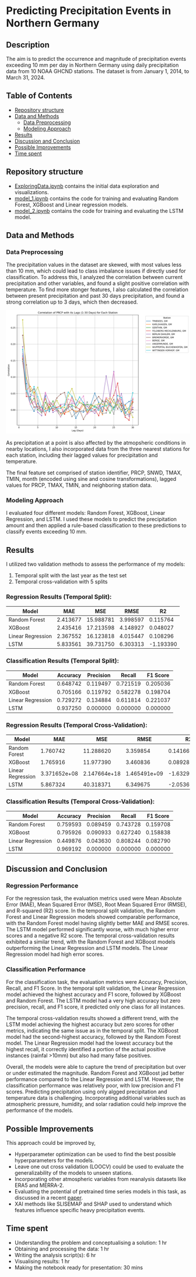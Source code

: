 
# Predicting Precipitation Events in Northern Germany

## Description
The aim is to predict the occurrence and magnitude of precipitation events exceeding 10 mm per day in Northern Germany using daily precipitation data from 10 NOAA GHCND stations. The dataset is from January 1, 2014, to March 31, 2024.

## Table of Contents
 - [Repository structure](#repository-structure)
 - [Data and Methods](#data-and-methods)
   - [Data Preprocessing](#data-preprocessing)
   - [Modeling Approach](#modeling-approach)
 - [Results](#results)
 - [Discussion and Conclusion](#discussion-and-conclusion)
 - [Possible Improvements](#possible-improvements)
 - [Time spent](#time-spent)

## Repository structure
- [ExploringData.ipynb](https://github.com/ayushprd/predicting-precipitation/blob/main/notebooks/ExploringData.ipynb) contains the initial data exploration and visualizations.
- [model_1.ipynb](https://github.com/ayushprd/predicting-precipitation/blob/main/notebooks/model_1.ipynb) contains the code for training and evaluating Random Forest, XGBoost and Linear regression models.
- [model_2.ipynb](https://github.com/ayushprd/predicting-precipitation/blob/main/notebooks/model_2.ipynb) contains the code for training and evaluating the LSTM model.

## Data and Methods
### Data Preprocessing
The precipitation values in the dataset are skewed, with most values less than 10 mm, which could lead to class imbalance issues if directly used for classification. To address this, I analyzed the correlation between current precipitation and other variables, and found a slight positive correlation with temperature. To find more stonger features, I also calculated the correlation between present precipitation and past 30 days precipitation, and found a strong correlation up to 3 days, which then decreased.

![Distribution of Precipitation values](figures/lagcorr.png)

As precipitation at a point is also affected by the atmopsheric conditions in nearby locations, I also incorporated data from the three nearest stations for each station, including their lagged values for precipitation and temperature.

The final feature set comprised of station identifier, PRCP, SNWD, TMAX, TMIN, month (encoded using sine and cosine transformations), lagged values for PRCP, TMAX, TMIN, and neighboring station data.


### Modeling Approach
I evaluated four different models: Random Forest, XGBoost, Linear Regression, and LSTM. I used these models to predict the precipitation amount and then applied a rule-based classification to these predictions to classify events exceeding 10 mm.

## Results
I utilized two validation methods to assess the performance of my models:

1. Temporal split with the last year as the test set
2. Temporal cross-validation with 5 splits

### Regression Results (Temporal Split):
| Model              | MAE       | MSE        | RMSE      | R2         |
|--------------------|-----------|------------|-----------|------------|
| Random Forest      | 2.413677  | 15.988781  | 3.998597  | 0.115764   |
| XGBoost            | 2.435416  | 17.213598  | 4.148927  | 0.048027   |
| Linear Regression  | 2.367552  | 16.123818  | 4.015447  | 0.108296   |
| LSTM               | 5.833561  | 39.731750  | 6.303313  | -1.193390  |

### Classification Results (Temporal Split):
| Model              | Accuracy  | Precision  | Recall    | F1 Score   |
|--------------------|-----------|------------|-----------|------------|
| Random Forest      | 0.648742  | 0.119497   | 0.721519  | 0.205036   |
| XGBoost            | 0.705166  | 0.119792   | 0.582278  | 0.198704   |
| Linear Regression  | 0.729272  | 0.134884   | 0.611814  | 0.221037   |
| LSTM               | 0.937250  | 0.000000   | 0.000000  | 0.000000   |

### Regression Results (Temporal Cross-Validation):
| Model              | MAE           | MSE            | RMSE           | R2             |
|--------------------|---------------|----------------|----------------|----------------|
| Random Forest      | 1.760742      | 11.288620      | 3.359854       | 0.141660       |
| XGBoost            | 1.765916      | 11.977390      | 3.460836       | 0.089289       |
| Linear Regression  | 3.371652e+08  | 2.147664e+18   | 1.465491e+09   | -1.632995e+17  |
| LSTM               | 5.867324      | 40.318371      | 6.349675       | -2.053693      |

### Classification Results (Temporal Cross-Validation):
| Model              | Accuracy  | Precision  | Recall    | F1 Score   |
|--------------------|-----------|------------|-----------|------------|
| Random Forest      | 0.759593  | 0.089459   | 0.743728  | 0.159708   |
| XGBoost            | 0.795926  | 0.090933   | 0.627240  | 0.158838   |
| Linear Regression  | 0.449876  | 0.043630   | 0.808244  | 0.082790   |
| LSTM               | 0.969192  | 0.000000   | 0.000000  | 0.000000   |

## Discussion and Conclusion
### Regression Performance
For the regression task, the evaluation metrics used were Mean Absolute Error (MAE), Mean Squared Error (MSE), Root Mean Squared Error (RMSE), and R-squared (R2) score.
In the temporal split validation, the Random Forest and Linear Regression models showed comparable performance, with the Random Forest model having slightly better MAE and RMSE scores. The LSTM model performed significantly worse, with much higher error scores and a negative R2 score.
The temporal cross-validation results exhibited a similar trend, with the Random Forest and XGBoost models outperforming the Linear Regression and LSTM models. The Linear Regression model had high error scores.

### Classification Performance
For the classification task, the evaluation metrics were Accuracy, Precision, Recall, and F1 Score.
In the temporal split validation, the Linear Regression model achieved the highest accuracy and F1 score, followed by XGBoost and Random Forest. The LSTM model had a very high accuracy but zero precision, recall, and F1 score, it predicted only one class for all instances.

The temporal cross-validation results showed a different trend, with the LSTM model achieving the highest accuracy but zero scores for other metrics, indicating the same issue as in the temporal split. The XGBoost model had the second-highest accuracy, followed by the Random Forest model. The Linear Regression model had the lowest accuracy but the highest recall, it correctly identified a portion of the actual positive instances (rainfal >10mm) but also had many false positives.

Overall, the models were able to capture the trend of precipitation but over or under estimated the magnitude. Random Forest and XGBoost jad better performance compared to the Linear Regression and LSTM. However, the classification performance was relatively poor, with low precision and F1 scores. Predicting precipitation using only algged precipitation and temperature data is challenging. Incorporating additional variables such as atmospheric pressure, humidity, and solar radiation could help improve the performance of the models. 


## Possible Improvements
This approach could be improved by,
- Hyperparameter optimization can be used to find the best possible hyperparameters for the models.
- Leave one out cross validation (LOOCV) could be used to evaluate the generalizability of the models to unseen stations.
- Incorporating other atmospheric variables from reanalysis datasets like ERA5 and MERRA-2.
- Evaluating the potential of pretrained time series models in this task, as discussed in a recent [paper](https://arxiv.org/pdf/2310.10688).
- XAI methods like SLISEMAP and SHAP used to understand which features influence specific heavy precipitation events.

## Time spent
* Understanding the problem and conceptualising a solution: 1 hr
* Obtaining and processing the data: 1 hr
* Writing the analysis script(s): 6 hr
* Visualising results: 1 hr
* Making the notebook ready for presentation: 30 mins